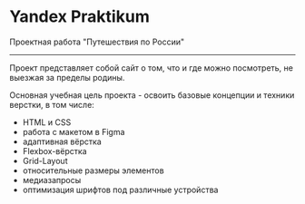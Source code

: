 # Yandex Praktikum
Проектная работа "Путешествия по России"

------------------------------------

Проект представляет собой сайт о том, что и где можно посмотреть, не выезжая за пределы родины.

Основная учебная цель проекта - освоить базовые концепции и техники верстки, в том числе:

* HTML и CSS
* работа с макетом в Figma
* адаптивная вёрстка
* Flexbox-вёрстка
* Grid-Layout
* относительные размеры элементов
* медиазапросы
* оптимизация шрифтов под различные устройства



